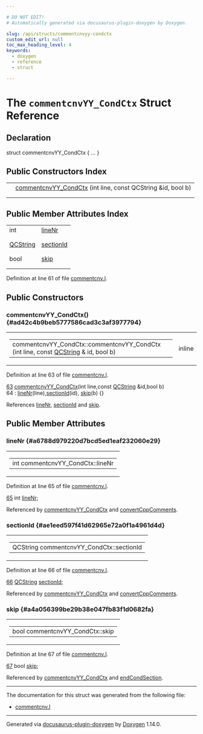```yaml
---

# DO NOT EDIT!
# Automatically generated via docusaurus-plugin-doxygen by Doxygen.

slug: /api/structs/commentcnvyy-condctx
custom_edit_url: null
toc_max_heading_level: 4
keywords:
  - doxygen
  - reference
  - struct

---
```


<div class="doxyPage">

# The `commentcnvYY_CondCtx` Struct Reference



## Declaration

<div class="doxyDeclaration">
struct commentcnvYY_CondCtx { ... }
</div>

## Public Constructors Index

<table class="doxyMembersIndex">

<tr class="doxyMemberIndexItem">
<td class="doxyMemberIndexItemType" align="left" valign="top"></td>
<td class="doxyMemberIndexItemName" align="left" valign="top"><a href="#ad42c4b9beb5777586cad3c3af3977794">commentcnvYY_CondCtx</a> (int line, const QCString &amp;id, bool b)</td>
</tr>
<tr class="doxyMemberIndexDescription">
<td class="doxyMemberIndexDescriptionLeft"></td>
<td class="doxyMemberIndexDescriptionRight">
</td>
</tr>
<tr class="doxyMemberIndexSeparator">
<td class="doxyMemberIndexSeparator" colspan="2"></td>
</tr>

</table>

## Public Member Attributes Index

<table class="doxyMembersIndex">

<tr class="doxyMemberIndexItem">
<td class="doxyMemberIndexItemType" align="left" valign="top">int</td>
<td class="doxyMemberIndexItemName" align="left" valign="top"><a href="#a6788d979220d7bcd5ed1eaf232060e29">lineNr</a></td>
</tr>
<tr class="doxyMemberIndexDescription">
<td class="doxyMemberIndexDescriptionLeft"></td>
<td class="doxyMemberIndexDescriptionRight">
</td>
</tr>
<tr class="doxyMemberIndexSeparator">
<td class="doxyMemberIndexSeparator" colspan="2"></td>
</tr>

<tr class="doxyMemberIndexItem">
<td class="doxyMemberIndexItemType" align="left" valign="top"><a href="/web-doxygen/docs/api/classes/qcstring">QCString</a></td>
<td class="doxyMemberIndexItemName" align="left" valign="top"><a href="#ae1eed597f41d62965e72a0f1a4961d4d">sectionId</a></td>
</tr>
<tr class="doxyMemberIndexDescription">
<td class="doxyMemberIndexDescriptionLeft"></td>
<td class="doxyMemberIndexDescriptionRight">
</td>
</tr>
<tr class="doxyMemberIndexSeparator">
<td class="doxyMemberIndexSeparator" colspan="2"></td>
</tr>

<tr class="doxyMemberIndexItem">
<td class="doxyMemberIndexItemType" align="left" valign="top">bool</td>
<td class="doxyMemberIndexItemName" align="left" valign="top"><a href="#a4a056399be29b38e047fb83f1d0682fa">skip</a></td>
</tr>
<tr class="doxyMemberIndexDescription">
<td class="doxyMemberIndexDescriptionLeft"></td>
<td class="doxyMemberIndexDescriptionRight">
</td>
</tr>
<tr class="doxyMemberIndexSeparator">
<td class="doxyMemberIndexSeparator" colspan="2"></td>
</tr>

</table>


<p>Definition at line 61 of file <a href="/web-doxygen/docs/api/files/src/commentcnv-l">commentcnv.l</a>.</p>


<div class="doxySectionDef">

## Public Constructors

### commentcnvYY\_CondCtx() {#ad42c4b9beb5777586cad3c3af3977794}

<div class="doxyMemberItem">
<div class="doxyMemberProto">
<table class="doxyMemberLabels">
<tr class="doxyMemberLabels">
<td class="doxyMemberLabelsLeft">
<table class="doxyMemberName">
<tr>
<td class="doxyMemberName">commentcnvYY_CondCtx::commentcnvYY_CondCtx (int line, const <a href="/web-doxygen/docs/api/classes/qcstring">QCString</a> &amp; id, bool b)</td>
</tr>
</table>
</td>
<td class="doxyMemberLabelsRight">
<span class="doxyMemberLabels">
<span class="doxyMemberLabel inline">inline</span>
</span>
</td>
</tr>
</table>
</div>
<div class="doxyMemberDoc">



<p>Definition at line 63 of file <a href="/web-doxygen/docs/api/files/src/commentcnv-l">commentcnv.l</a>.</p>


<div class="doxyProgramListing">

<div class="doxyCodeLine"><span class="doxyLineNumber"><a href="#ad42c4b9beb5777586cad3c3af3977794">63</a></span><span class="doxyLineContent"><span class="doxyHighlight">  <a href="#ad42c4b9beb5777586cad3c3af3977794">commentcnvYY_CondCtx</a>(</span><span class="doxyHighlightKeywordType">int</span><span class="doxyHighlight"> line,</span><span class="doxyHighlightKeyword">const</span><span class="doxyHighlight"> <a href="/web-doxygen/docs/api/classes/qcstring">QCString</a> &amp;</span><span class="doxyHighlightKeywordType">id</span><span class="doxyHighlight">,</span><span class="doxyHighlightKeywordType">bool</span><span class="doxyHighlight"> b)</span></span></div>
<div class="doxyCodeLine"><span class="doxyLineNumber">64</span><span class="doxyLineContent"><span class="doxyHighlight">    : <a href="#a6788d979220d7bcd5ed1eaf232060e29">lineNr</a>(line),<a href="#ae1eed597f41d62965e72a0f1a4961d4d">sectionId</a>(id), <a href="#a4a056399be29b38e047fb83f1d0682fa">skip</a>(b) {}</span></span></div>

</div>


<p>References <a href="#a6788d979220d7bcd5ed1eaf232060e29">lineNr</a>, <a href="#ae1eed597f41d62965e72a0f1a4961d4d">sectionId</a> and <a href="#a4a056399be29b38e047fb83f1d0682fa">skip</a>.</p>

</div>
</div>

</div>

<div class="doxySectionDef">

## Public Member Attributes

### lineNr {#a6788d979220d7bcd5ed1eaf232060e29}

<div class="doxyMemberItem">
<div class="doxyMemberProto">
<table class="doxyMemberLabels">
<tr class="doxyMemberLabels">
<td class="doxyMemberLabelsLeft">
<table class="doxyMemberName">
<tr>
<td class="doxyMemberName">int commentcnvYY_CondCtx::lineNr</td>
</tr>
</table>
</td>
</tr>
</table>
</div>
<div class="doxyMemberDoc">



<p>Definition at line 65 of file <a href="/web-doxygen/docs/api/files/src/commentcnv-l">commentcnv.l</a>.</p>


<div class="doxyProgramListing">

<div class="doxyCodeLine"><span class="doxyLineNumber"><a href="#a6788d979220d7bcd5ed1eaf232060e29">65</a></span><span class="doxyLineContent"><span class="doxyHighlight">  </span><span class="doxyHighlightKeywordType">int</span><span class="doxyHighlight"> <a href="#a6788d979220d7bcd5ed1eaf232060e29">lineNr</a>;</span></span></div>

</div>


<p>Referenced by <a href="#ad42c4b9beb5777586cad3c3af3977794">commentcnvYY_CondCtx</a> and <a href="/web-doxygen/docs/api/files/src/commentcnv-h/#a4706ae57556b5cab395e8d2c8ec666b9">convertCppComments</a>.</p>

</div>
</div>

### sectionId {#ae1eed597f41d62965e72a0f1a4961d4d}

<div class="doxyMemberItem">
<div class="doxyMemberProto">
<table class="doxyMemberLabels">
<tr class="doxyMemberLabels">
<td class="doxyMemberLabelsLeft">
<table class="doxyMemberName">
<tr>
<td class="doxyMemberName">QCString commentcnvYY_CondCtx::sectionId</td>
</tr>
</table>
</td>
</tr>
</table>
</div>
<div class="doxyMemberDoc">



<p>Definition at line 66 of file <a href="/web-doxygen/docs/api/files/src/commentcnv-l">commentcnv.l</a>.</p>


<div class="doxyProgramListing">

<div class="doxyCodeLine"><span class="doxyLineNumber"><a href="#ae1eed597f41d62965e72a0f1a4961d4d">66</a></span><span class="doxyLineContent"><span class="doxyHighlight">  <a href="/web-doxygen/docs/api/classes/qcstring">QCString</a> <a href="#ae1eed597f41d62965e72a0f1a4961d4d">sectionId</a>;</span></span></div>

</div>


<p>Referenced by <a href="#ad42c4b9beb5777586cad3c3af3977794">commentcnvYY_CondCtx</a> and <a href="/web-doxygen/docs/api/files/src/commentcnv-h/#a4706ae57556b5cab395e8d2c8ec666b9">convertCppComments</a>.</p>

</div>
</div>

### skip {#a4a056399be29b38e047fb83f1d0682fa}

<div class="doxyMemberItem">
<div class="doxyMemberProto">
<table class="doxyMemberLabels">
<tr class="doxyMemberLabels">
<td class="doxyMemberLabelsLeft">
<table class="doxyMemberName">
<tr>
<td class="doxyMemberName">bool commentcnvYY_CondCtx::skip</td>
</tr>
</table>
</td>
</tr>
</table>
</div>
<div class="doxyMemberDoc">



<p>Definition at line 67 of file <a href="/web-doxygen/docs/api/files/src/commentcnv-l">commentcnv.l</a>.</p>


<div class="doxyProgramListing">

<div class="doxyCodeLine"><span class="doxyLineNumber"><a href="#a4a056399be29b38e047fb83f1d0682fa">67</a></span><span class="doxyLineContent"><span class="doxyHighlight">  </span><span class="doxyHighlightKeywordType">bool</span><span class="doxyHighlight"> <a href="#a4a056399be29b38e047fb83f1d0682fa">skip</a>;</span></span></div>

</div>


<p>Referenced by <a href="#ad42c4b9beb5777586cad3c3af3977794">commentcnvYY_CondCtx</a> and <a href="/web-doxygen/docs/api/files/src/commentcnv-l/#a34860cedec3675010f3293403abd9bd3">endCondSection</a>.</p>

</div>
</div>

</div>

<hr/>

The documentation for this struct was generated from the following file:

<ul>
<li><a href="/web-doxygen/docs/api/files/src/commentcnv-l">commentcnv.l</a></li>
</ul>

<hr/>

<p class="doxyGeneratedBy">Generated via <a href="https://github.com/xpack/docusaurus-plugin-doxygen">docusaurus-plugin-doxygen</a> by <a href="https://www.doxygen.nl">Doxygen</a> 1.14.0.</p>

</div>

